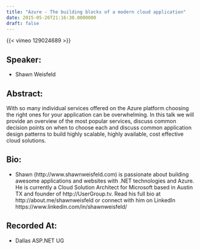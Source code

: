 ```yaml
---
title: "Azure - The building blocks of a modern cloud application"
date: 2015-05-26T21:16:30.0000000
draft: false
---
```


{{< vimeo 129024689 >}}

## Speaker:

 - Shawn Weisfeld

## Abstract:

<p>With so many individual services offered on the Azure platform choosing the right ones for your application can be overwhelming. In this talk we will provide an overview of the most popular services, discuss common decision points on when to choose each and discuss common application design patterns to build highly scalable, highly available, cost effective cloud solutions.
</p>

## Bio:

 - <p>Shawn (http://www.shawnweisfeld.com) is passionate about building awesome applications and websites with .NET technologies and Azure. He is currently a Cloud Solution Architect for Microsoft based in Austin TX and founder of http://UserGroup.tv. Read his full bio at http://about.me/shawnweisfeld or connect with him on LinkedIn https://www.linkedin.com/in/shawnweisfeld/</p>

## Recorded At:

 - Dallas ASP.NET UG

